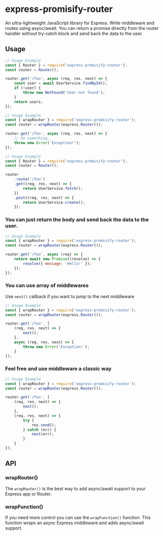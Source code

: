 # express-promisify-router

An ultra-lightweight JavaScript library for Express. Write middleware and routes using async/await. You can return a promise directly from the router handler without try-catch block and send back the data to the user.

## Usage

```javascript
// Usage Example
const { Router } = require('express-promisify-router');
const router = Router();

router.get('/foo', async (req, res, next) => {
    const user = await UserService.findById();
    if (!user) {
        throw new NotFound('User not found');
    }
    return users;
});
```

```javascript
// Usage Example
const { wrapRouter } = require('express-promisify-router');
const router = wrapRouter(express.Router());

router.get('/foo', async (req, res, next) => {
    // Do something..
    throw new Error('Exception!');
});
```

```javascript
// Usage Example
const { Router } = require('express-promisify-router');
const router = Router();

router
    .route('/foo')
    .get((req, res, next) => {
        return UserService.fetch();
    })
    .post((req, res, next) => {
        return UserService.create();
    });
```

### You can just return the body and send back the data to the user.

```javascript
// Usage Example
const { wrapRouter } = require('express-promisify-router');
const router = wrapRouter(express.Router());

router.get('/foo', async (req) => {
    return await new Promise((resolve) => {
        resolve({ message: 'Hello!' });
    });
});
```

### You can use array of middlewares

Use `next()` callback if you want to jump to the next middleware

```javascript
// Usage Example
const { wrapRouter } = require('express-promisify-router');
const router = wrapRouter(express.Router());

router.get('/foo', [
    (req, res, next) => {
        next();
    },
    async (req, res, next) => {
        throw new Error('Exception!');
    }
]);
```

### Feel free and use middleware a classic way

```javascript
// Usage Example
const { wrapRouter } = require('express-promisify-router');
const router = wrapRouter(express.Router());

router.get('/foo', [
    (req, res, next) => {
        next();
    },
    (req, res, next) => {
        try {
            res.send();
        } catch (err) {
            next(err);
        }
    }
]);
```

## API

### wrapRouter()

The `wrapRouter()` is the best way to add async/await
support to your Express app or Router.

### wrapFunction()

If you need more control you can use the `wrapFunction()` function.
This function wraps an async Express middleware and adds async/await support.
